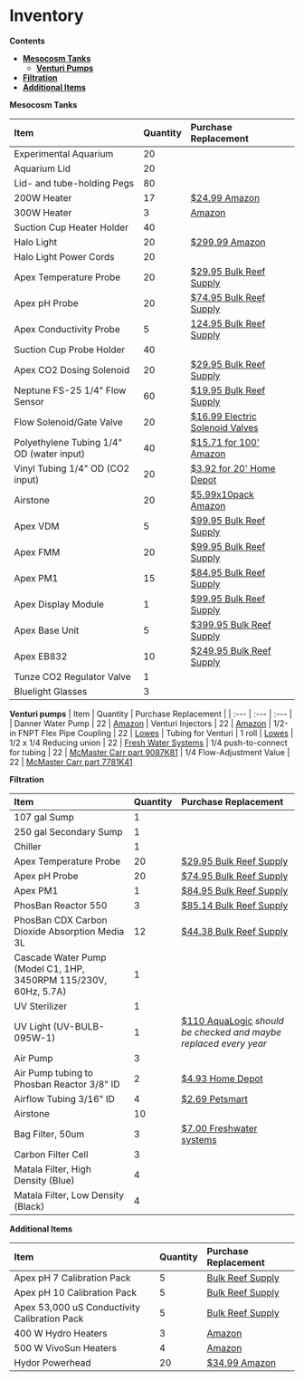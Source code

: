 # Inventory

**Contents**  
- [**Mesocosm Tanks**](#Mesocosm_Tanks)  
  - [**Venturi Pumps**](#Venturi_Pumps)
- [**Filtration**](#Filtration)  
- [**Additional Items**](#Additional_Items)
  
  
<a name="Mesocosm_Tanks"></a> **Mesocosm Tanks**

| Item | Quantity | Purchase Replacement |
| :--- | :--- | :--- |
| Experimental Aquarium | 20 | 
| Aquarium Lid | 20 | 
| Lid- and tube-holding Pegs | 80 |
| 200W Heater | 17 | [$24.99 Amazon](https://www.amazon.com/Hydor-Submersible-Glass-Aquarium-Heater/dp/B00061UQ7K) |
| 300W Heater | 3 | [Amazon](https://www.amazon.com/INKBIRDPLUS-Submersible-Thermostat-Temperature-Controller/dp/B095VRTSMJ/ref=sr_1_11?crid=13FV6UBTFJO2M&keywords=300+w+aquarium+heater&qid=1664836879&qu=eyJxc2MiOiI0LjA4IiwicXNhIjoiMy42MiIsInFzcCI6IjIuODEifQ%3D%3D&sprefix=300+W+aquariu%2Caps%2C143&sr=8-11) |
| Suction Cup Heater Holder | 40 |
| Halo Light | 20 | [$299.99 Amazon](https://www.amazon.com/Aquatic-Life-Halo-Basic-Fixture/dp/B00T6FGDJW) |
| Halo Light Power Cords | 20 |
| Apex Temperature Probe | 20 | [$29.95 Bulk Reef Supply](https://www.bulkreefsupply.com/temperature-probe-neptune-systems.html) |
| Apex pH Probe | 20 | [$74.95 Bulk Reef Supply](https://www.bulkreefsupply.com/lab-grade-double-junction-ph-probe-neptune-systems.html) |
| Apex Conductivity Probe | 5 | [124.95 Bulk Reef Supply](https://www.bulkreefsupply.com/neptune-systems-lab-grade-conductivity-probe.html) |
| Suction Cup Probe Holder | 40 |
| Apex CO2 Dosing Solenoid | 20 | [$29.95 Bulk Reef Supply](https://www.bulkreefsupply.com/sv-1-solenoid-valve-neptune-systems.html) |
| Neptune FS-25 1/4" Flow Sensor | 60 | [$19.95 Bulk Reef Supply](https://www.bulkreefsupply.com/1-4-flow-sensor-fs25-neptune-systems.html) |
| Flow Solenoid/Gate Valve | 20 | [$16.99 Electric Solenoid Valves](https://www.electricsolenoidvalves.com/1-4-120v-ac-electric-plastic-solenoid-valve/) |
| Polyethylene Tubing 1/4" OD (water input) | 40 | [$15.71 for 100' Amazon](https://www.amazon.com/Dixon-0817-Polyethylene-DI087002-Natural/dp/B00LT0T3MG/ref=sr_1_4?crid=ETZJL4UXADQY&dchild=1&keywords=polyethylene+tubing+1%2F4+od&qid=1590806141&sprefix=polyethylene+tubing%2Caps%2C211&sr=8-4#feature-bullets-btf)
| Vinyl Tubing 1/4" OD (CO2 input) | 20 | [$3.92 for 20' Home Depot](https://www.homedepot.com/p/Everbilt-1-4-in-O-D-x-1-6-in-I-D-x-20-ft-Clear-PVC-Vinyl-Tubing-701968/207144351)
| Airstone | 20 | [$5.99x10pack Amazon](https://www.amazon.com/Pawfly-Cylinder-Diffuser-Airstones-Hydroponics/dp/B075QCWGZQ/ref=sr_1_5?crid=3EXLLKKDA2NYZ&keywords=airstones+for+aquariums&qid=1572983301&sprefix=airstone%2Caps%2C197&sr=8-5) |
| Apex VDM | 5 | [$99.95 Bulk Reef Supply](https://www.bulkreefsupply.com/led-pumps-control-module-vdm-neptune-systems.html) |
| Apex FMM | 20 | [$99.95 Bulk Reef Supply](https://www.bulkreefsupply.com/fmm-fluid-monitoring-module-neptune-systems.html) |
| Apex PM1 | 15 | [$84.95 Bulk Reef Supply](https://www.bulkreefsupply.com/ph-orp-probe-module-pm1-neptune-systems.html) |
| Apex Display Module | 1 | [$99.95 Bulk Reef Supply](https://www.bulkreefsupply.com/apex-display-module-neptune-systems.html) |
| Apex Base Unit | 5 | [$399.95 Bulk Reef Supply](https://www.bulkreefsupply.com/apex-controller-base-unit-neptune-systems.html) |
| Apex EB832 | 10 | [$249.95 Bulk Reef Supply](https://www.bulkreefsupply.com/energybar-832-neptune-systems.html) |
| Tunze CO2 Regulator Valve | 1 |
| Bluelight Glasses | 3 |

<a name="Venturi_pumps"></a> **Venturi pumps**
| Item | Quantity | Purchase Replacement |
| :--- | :--- | :--- |
| Danner Water Pump | 22 | [Amazon](https://www.amazon.com/Manufacturing-Pondmaster-Pond-Mag-Magnetic-18-Foot/dp/B0002564LW/ref=sr_1_1?crid=2YRXCIQT8IZUQ&keywords=Danner+Manufacturing%2C+Inc.+2525+Pondmaster+Model+5+Pump%2C+2525%2C+Black&qid=1650055267&sprefix=danner+manufacturing%2C+inc.+2525+pondmaster+model+5+pump%2C+2525%2C+black%2Caps%2C146&sr=8-1)
| Venturi Injectors | 22 | [Amazon](https://www.amazon.com/Venturi-Fertilizer-Injectors-Agriculture-Irrigation/dp/B01KO1C80O/ref=sr_1_4?crid=ZFFCDESNXT5U&keywords=G1%2F2+Irrigation+Fertilizer+Venturi+Fertilizer+Injector+Switch+Water+Tube+Kit&qid=1645827269&sprefix=g1%2F2+irrigation+fertilizer+venturi+fertilizer+injector+switch+water+tube+kit%2Caps%2C181&sr=8-4)
| 1/2-in FNPT Flex Pipe Coupling | 22 | [Lowes](https://www.lowes.com/pd/Orbit-Barbed-x-1-2-in-FNPT-Flex-Pipe-Coupling/3424698)
| Tubing for Venturi | 1 roll | [Lowes](https://www.lowes.com/pd/EZ-FLO-3-8-in-Inner-Diameter-x-10-ft-PVC-Clear-Vinyl-Tubing/1000365031)
| 1/2 x 1/4 Reducing union | 22 | [Fresh Water Systems](https://www.freshwatersystems.com/products/john-guest-reducing-union-1-2-x-1-4)
| 1/4 push-to-connect for tubing | 22 | [McMaster Carr part 9087K81](https://www.mcmaster.com/push-to-connect-tube-fittings/shape~tee/push-to-connect-fittings-for-plastic-tubing-food-and-beverage/for-tube-od~1-4/type~connector/)
| 1/4 Flow-Adjustment Value | 22 | [McMaster Carr part 7781K41](https://www.mcmaster.com/catalog/128/533)

<a name="Filtration"></a> **Filtration**

| Item | Quantity | Purchase Replacement |
| :--- | :--- | :--- |
| 107 gal Sump | 1 |
| 250 gal Secondary Sump | 1 |
| Chiller | 1 |
| Apex Temperature Probe | 20 | [$29.95 Bulk Reef Supply](https://www.bulkreefsupply.com/temperature-probe-neptune-systems.html) |
| Apex pH Probe | 20 | [$74.95 Bulk Reef Supply](https://www.bulkreefsupply.com/lab-grade-double-junction-ph-probe-neptune-systems.html) |
| Apex PM1 | 1 | [$84.95 Bulk Reef Supply](https://www.bulkreefsupply.com/ph-orp-probe-module-pm1-neptune-systems.html) |
| PhosBan Reactor 550 | 3 | [$85.14 Bulk Reef Supply](https://www.bulkreefsupply.com/phosban-reactor-550.html) |
| PhosBan CDX Carbon Dioxide Absorption Media 3L | 12 | [$44.38 Bulk Reef Supply](https://www.bulkreefsupply.com/cdx-carbon-dioxide-adsorption-media-two-little-fishies.html) |
| Cascade Water Pump (Model C1, 1HP, 3450RPM 115/230V, 60Hz, 5.7A) | 1 | 
| UV Sterilizer | 1 | 
| UV Light (UV-BULB-095W-1) | 1 | [$110 AquaLogic](https://aqualogicinc.com/product/aqua-logic-uv-lamps/) *should be checked and maybe replaced every year*
| Air Pump | 3 |
| Air Pump tubing to Phosban Reactor 3/8" ID | 2 | [$4.93 Home Depot](https://www.homedepot.com/p/UDP-3-8-in-I-D-x-1-2-in-O-D-x-10-ft-Clear-Vinyl-Tubing-T10006008/304185141) |
| Airflow Tubing 3/16" ID | 4 | [$2.69 Petsmart](https://www.petsmart.com/fish/filters-and-pumps/air-and-water-pumps/grreat-choice-airline-tubing-5202767.html) |
| Airstone | 10 |
| Bag Filter, 50um | 3 |[$7.00 Freshwater systems](https://www.freshwatersystems.com/products/pentek-420-polypro-felt-bag-50-micron)
| Carbon Filter Cell | 3 |
| Matala Filter, High Density (Blue) | 4 |
| Matala Filter, Low Density (Black) | 4 |

  
<a name="Additional_Items"></a> **Additional Items**

| Item | Quantity | Purchase Replacement |
| :--- | :--- | :--- |
| Apex pH 7 Calibration Pack | 5 | [Bulk Reef Supply](https://www.bulkreefsupply.com/probe-calibration-kit-ph-7-0-ph-10-0-salinity-53000us-neptune-systems.html) |
| Apex pH 10 Calibration Pack | 5 | [Bulk Reef Supply](https://www.bulkreefsupply.com/probe-calibration-kit-ph-7-0-ph-10-0-salinity-53000us-neptune-systems.html) |
| Apex 53,000 uS Conductivity Calibration Pack | 5 | [Bulk Reef Supply](https://www.bulkreefsupply.com/probe-calibration-kit-ph-7-0-ph-10-0-salinity-53000us-neptune-systems.html) |
| 400 W Hydro Heaters | 3 | [Amazon](https://www.amazon.com/Hydor-Submersible-Glass-Aquarium-Heater/dp/B0006JLPFO/ref=sr_1_2?crid=BCFXEM3W4BLB&keywords=400+watt+hydro+heater&qid=1664836684&qu=eyJxc2MiOiIxLjUxIiwicXNhIjoiMC4wMCIsInFzcCI6IjAuMDAifQ%3D%3D&s=pet-supplies&sprefix=400+watt+hydro+heat%2Cpets%2C179&sr=1-2) |
| 500 W VivoSun Heaters | 4 | [Amazon](https://www.amazon.com/VIVOSUN-Submersible-Intelligent-Temperature-Over-Temperature/dp/B0B67GXYHM/ref=sr_1_5?crid=3UG470OOQWSSE&keywords=500+W+VivoSun+aquarium&qid=1664836737&qu=eyJxc2MiOiIwLjI1IiwicXNhIjoiMC4wMCIsInFzcCI6IjAuMDAifQ%3D%3D&sprefix=500+w+vivosun+aquarium%2Caps%2C106&sr=8-5) |
| Hydor Powerhead | 20 | [$34.99 Amazon](https://www.amazon.com/Hydor-Koralia-Nano-Aquarium-Circulation/dp/B0036S70ZG/ref=sr_1_2?keywords=hydor+powerhead&qid=1572981966&s=pet-supplies&sr=1-2) |

